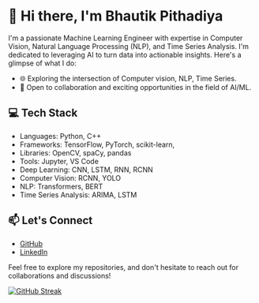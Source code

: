 # 👋 Hi there, I'm Bhautik Pithadiya

I'm a passionate Machine Learning Engineer with expertise in Computer Vision, Natural Language Processing (NLP), and Time Series Analysis. I'm dedicated to leveraging AI to turn data into actionable insights. Here's a glimpse of what I do:

- 🌐 Exploring the intersection of Computer vision, NLP, Time Series.
- 💼 Open to collaboration and exciting opportunities in the field of AI/ML.

## 💻 Tech Stack

- Languages: Python, C++
- Frameworks: TensorFlow, PyTorch, scikit-learn,
- Libraries: OpenCV, spaCy, pandas
- Tools: Jupyter, VS Code
- Deep Learning: CNN, LSTM, RNN, RCNN
- Computer Vision: RCNN, YOLO
- NLP: Transformers, BERT
- Time Series Analysis: ARIMA, LSTM

<!--
## 🌱 Recent Projects

- [Project 1 Title](Link to Project 1)
- [Project 2 Title](Link to Project 2)
-->

## 📫 Let's Connect

- <a href = 'https://github.com/bhautik-pithadiya'>GitHub</a>
- <a href = 'https://www.linkedin.com/in/bhautik-pithadiya/'>LinkedIn</a>

Feel free to explore my repositories, and don't hesitate to reach out for collaborations and discussions!



<!--
**bhautik-pithadiya/bhautik-pithadiya** is a ✨ _special_ ✨ repository because its `README.md` (this file) appears on your GitHub profile.

Here are some ideas to get you started:

- 🔭 I’m currently working on ...
- 🌱 I’m currently learning ...
- 👯 I’m looking to collaborate on ...
- 🤔 I’m looking for help with ...
- 💬 Ask me about ...
- 📫 How to reach me: ...
- 😄 Pronouns: ...
- ⚡ Fun fact: ...
-->

[![GitHub Streak](https://streak-stats.demolab.com/?user=bhautik-pithadiya1&theme=dark)](https://git.io/streak-stats)
